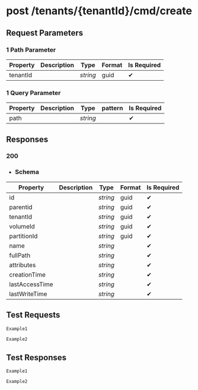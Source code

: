 # **post**   /tenants/{tenantId}/cmd/create


## __Request Parameters__

### 1 Path Parameter

   | Property       | Description | Type     | Format | Is Required |
|----------------|-------------|----------|--------|-------------|
| tenantId            |        | _string_ | guid   | ✔           |

### 1 Query Parameter

 | Property       | Description | Type     | pattern | Is Required |
|----------------|-------------|----------|--------|-------------|
| path           |        | _string_ |    | ✔           |   

## __Responses__

### __200__


  
  - ### Schema


| Property | Description | Type | Format | Is Required |
|----------|-------------|------|--------|-------------|
| id       |       |   _string_   |    guid    | ✔           |
|   parentid       |             |    _string_  |    guid    |      ✔       |
|     tenantId     |             |   _string_   |     guid   |      ✔       |
|       volumeId   |             |   _string_   |     guid   |      ✔       |
|    partitionId      |             |    _string_  |    guid    |       ✔      |
|    name      |             |   _string_   |        |         ✔    |
|   fullPath       |             |   _string_   |        |       ✔      |
|    attributes      |             |  _string_    |        |        ✔     |
|      creationTime    |        |   _string_   |        |          ✔   |
|   lastAccessTime       |             |    _string_  |        |          ✔   |
|    lastWriteTime      |           |     _string_ |        |         ✔    |
## __Test Requests__


```cURL tab= 
Example1
```

```C# tab=
Example2
```

## __Test Responses__

```cURL tab= 
Example1
```

```C# tab=
Example2
```
